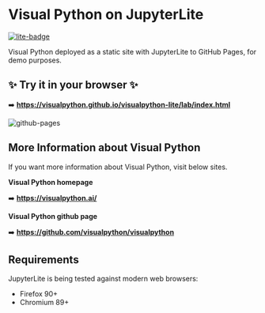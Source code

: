 # Visual Python on JupyterLite

[![lite-badge](https://jupyterlite.rtfd.io/en/latest/_static/badge.svg)](https://visualpython.github.io/visualpython-lite/lab/index.html)

 Visual Python deployed as a static site with JupyterLite to GitHub Pages, for demo purposes.

## ✨ Try it in your browser ✨

➡️ **https://visualpython.github.io/visualpython-lite/lab/index.html**

![github-pages](https://user-images.githubusercontent.com/591645/120649478-18258400-c47d-11eb-80e5-185e52ff2702.gif)

## More Information about Visual Python

If you want more information about Visual Python, visit below sites.

**Visual Python homepage**

➡️ **https://visualpython.ai/**

**Visual Python github page**

➡️ **https://github.com/visualpython/visualpython**

## Requirements

JupyterLite is being tested against modern web browsers:

- Firefox 90+
- Chromium 89+
